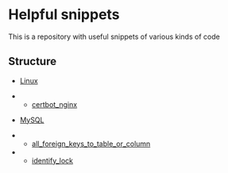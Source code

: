 # Helpful snippets

This is a repository with useful snippets of various kinds of code

## Structure

- [Linux](./src/branch/master/Linux/)
- - [certbot_nginx](./src/branch/master/Linux/certbot_nginx.md)

- [MySQL](./src/branch/master/MySQL)
- - [all_foreign_keys_to_table_or_column](./src/branch/master/MySQL/all_foreign_keys_to_table_or_column.md)
- - [identify_lock](./src/branch/master/MySQL/identify_lock.md)